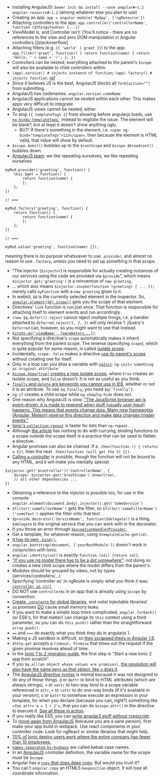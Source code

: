 - Installing AngularJS: `bower init && install --save angular#~1.2 angular-resource#~1.2` (among whatever else you plan to use)
- Creating an app: `app = angular.module('MyApp', ['ngResource'])`
- Attaching controllers to the app: `app.controller('controllerName', function ($thingsYouUse) {...})`
- ViewModel is, and Controller isn't: [You'll notice - there are no references to the view and zero DOM manipulation in Angular controllers.][stackoverflow]
- Attaching filters (e.g. `{{ 'world' | greet }}`) to the app: `app.filter('greet', function() { return function(name) { return 'Hello, ' + name + '!'; }; })`
- Controllers can be nested; everything attached to the parent's `$scope` will also be available to child controllers within.
- `(app).service() # injects instance of function`; `(app).factory() # injects function`. [ref](http://viralpatel.net/blogs/angularjs-service-factory-tutorial/)
- Since it believes JS is the best, AngularJS blocks all `form[action=""]` from submitting.
- AngularJS has codenames. `angular.version.codeName`
- AngularJS applications cannot be nested within each other. This makes apps very difficult to integrate.
- AngularJS views cannot be nested, either.
- To stop `{{ templateTags }}` from showing before angularjs loads, use [`ng-bind='templateTags'`](http://stackoverflow.com/a/12866905/1558430) instead to migitate the issue. The element will be blank\*, but at least it doesn't show anything ugly.
  - BUT! If there's something in the element, i.e. `<span ng-bind="templateTags">123</span>`, then because the element is HTML valid, that value will show by default.
- `$scope.$emit()` bubbles up to the `$rootScope` and `$scope.$broadcast()` bubbles down.
- [AngularJS team](https://github.com/angular/angular.js/wiki/Understanding-Dependency-Injection): we like repeating ourselves, we like repeating ourselves

```
myMod.provider('greeting', function() {
    this.$get = function() {
        return function(name) {
        };
    };
})

// ===

myMod.factory('greeting', function() {
    return function() {
        return function(name) {
        };
    };
})

// ===

myMod.value('greeting', function(name) {});
```

meaning there is no purpose whatsoever to use `.provider`, and almost no reason to use `.factory`, unless you need to set up something in that scope.

- "The injector (`$injector`) is responsible for actually creating instances of our services using the code we provided via `$provide`", which means `$injector.get('greeting')` is a reinvention of `new greeting`.
- ... which also means `$injector.invoke(function (greeting) { ... });` merely calls `myFunction` with a `new greeting` given to it.
- In webkit, `$0` is the currently selected element in the inspector. So, [`angular.element($0).scope()`](http://stackoverflow.com/questions/13743058/how-to-access-the-angular-scope-variable-in-browsers-console) gets you the scope of that element.
- Directives' `link` function is run just once. That function is responsible for attaching itself to element events and run accordingly.
- `(new $q.defer()).reject` cannot reject multiple things, i.e. a handler attached to `deferred.reject(1, 2, 3)` will only receive 1. jQuery's `Deferred` can, however, so you might want to use that instead.
- [`$state.go('viewName', {parameters...})`](https://github.com/angular-ui/ui-router/wiki/Quick-Reference#stategoto--toparams--options)
- Not specifying a directive's `scope` automatically makes it inherit everything from the parent scope. The reverse (specifying `scope`), which is quite popular for some reason, is called [isolate scope](https://docs.angularjs.org/guide/scope).
- Incidentally, `scope: false` makes a directive [use its parent's scope](http://www.undefinednull.com/2014/02/11/mastering-the-scope-of-a-directive-in-angularjs/) without creating one for itself.
- Only in a loop can you alias a variable with [`ngInit`](http://stackoverflow.com/questions/25938059/how-to-alias-object-property-as-variable-in-ng-repeat): `ng-init='something as original.attribute'`
- [`$scope.$new(true)` creates a new isolate scope](http://stackoverflow.com/a/15560832), where `true` creates an isolate scope, and `false` doesn't. It is not as useful as you think.
- [`finally` and `delete` are keywords you cannot use in IE8](https://github.com/angular/angular.js/commit/f078762d48d0d5d9796dcdf2cb0241198677582c), whether or not it is an attribute. To use `$q.finally`, you need `$q['finally']`.
- `ng-if` creates a child scope while `ng-show`/`ng-hide` does not.
- One reason why AngularJS is slow: ["The JavaScript browser api is event-driven, it is made to respond when stuff (usually user input) happens. This means that events change data. Many new frameworks (Angular, Meteor) reverse this direction and make data changes trigger events."](https://medium.com/@ilyothehorrid/writing-code-for-humans-5b80a89f439c)
- [Ionic's `collection-repeat`](http://ionicframework.com/docs/api/directive/collectionRepeat/) is faster for lists than `ng-repeat`.
- Although [the article](https://medium.com/@fabrik42/cleaner-angularjs-directives-with-curried-functions-57a63c895da5) has nothing to do with currying, binding functions to a scope outside the scope itself is a practice that can be used to flatten a directive.
- Angular promises can also be chained. If a `.then(function () { returns a 5})`, then the next `.then(function (will get the 5) {})`.
- [Calling a controller](http://stackoverflow.com/questions/12488828/) is possible, though the function will not be bound to any HTML, and it will make you mentally special:

```
$injector.get('$controller')('ControllerName', {
    $scope: $injector.get('$rootScope').$new(true),
    // all other dependencies ...
})
```

- Obtaining a reference to the injector is possible too, for use in the console: `angular.element(document.body).injector().get('SomeService')`
- `$filter('someFilterName')` gets the filter, so `$filter('someFilterName')('someText')` applies the filter onto that text.
- `$provide.decorator('ServiceName', function($delegate))` is a thing. `$delegate` is the original service that you can work with in the decorator.
- If you throw an error through [`$exceptionHandlerProvider`](https://docs.angularjs.org/api/ngMock/provider/$exceptionHandlerProvider),
- Get a template, for whatever reason, using `$templateCache.get(id)`.
- [It has its own `.bind()`.](https://docs.angularjs.org/api/ng/function/angular.bind)
- `angular.bootstrap(document, ['yourRootModule'])` doesn't work in conjunction with Ionic.
- `angular.identity(val)` is exactly `function (val) {return val}`.
- ["If you use ng model there has to be a dot somewhere"](http://stackoverflow.com/questions/17606936/angularjs-dot-in-ng-model): not doing so creates a new child scope where the model differs from the parent's.
- Modules should be grouped by views, not by types (services/controllers/...)
- Specifying 'controller as' in ngRoute is simply what you think it was: [`controller as ctrl`](http://stackoverflow.com/a/23861159/1558430)
- DO NOT use `controllerAs` in an app that is already using `$scope` by convention.
- [Create `.constant`s for global libraries](https://github.com/johnpapa/angular-styleguide/blob/master/README.md#constants), and voila! Injectable libraries!
- `$q` promises [DO](http://stackoverflow.com/questions/20068467/do-never-resolved-promises-cause-memory-leak) cause small memory leaks.
- If you want to make a simple loop more complicated, `angular.forEach()` (or ES6's, for that matter) can change its `this` context using a third parameter, so you can do `this.push()` rather than the straightforward `array.push()`.
- `==` and `===` do exactly what you think they do in angularjs 1.
- Making a JS sandbox is difficult, so [they scrapped theirs in Angular 1.6](https://docs.angularjs.org/guide/security#sandbox-removal).
- `$http.get` accepts a `timeout: Promise` that times out the request if the given promise resolves ahead of time.
- In the [Ionic 1 to 2 migration guide](https://ionicframework.com/files/Ionic2Migration.pdf), the first step is "Start a new Ionic 2 app from scratch".
- If you `$q.all(an object whose values are promises)`, [the resolution will also have the same keys as that object, like `q` does it](https://github.com/kriskowal/q/issues/328).
- The [AngularJS directive syntax](https://docs.angularjs.org/api/ng/service/$compile#directive-definition-object) is mental because it was not designed to do any of those things. `@` or `@attr` to bind to HTML attributes (which are always strings), `=` or `=attr` to two-way bind to a scope variable referenced in `attr`, `<` or `<attr` to do one-way binds (if it's available in your version), `&` or `&attr` to somehow execute an expression in your template, for when you declare (because you can, right?) something like `<foo attr='a = 1 + 2'>`, that you can do `$scope.attr()` in the directive to execute it. [See all these in action](https://codepen.io/anon/pen/qYMpZv?editors=1010).
- If you really like ES5, you can [write angular2 stuff without typescript](http://nicholasjohnson.com/blog/how-to-do-everything-in-angular2-using-es6/).
- To [move away from AngularJS](https://hackernoon.com/how-to-migrate-an-application-from-angularjs-to-react-and-redux-de0e2d1f70aa) (because you are a sane person), first make your app build in webpack. Use react components in your controller code. Look for ngReact or similar libraries that might help.
- [70% of Ionic deploy users work where the entire company has fewer than 10 employees.](https://ionicframework.com/survey/2017#results)
- [`names-separated-by-hyphens`](https://angular.io/guide/upgrade) are called kebab case names.
- In an [AngularJS](http://angularjs.org/) controller definition, the variable name for the scope must be `$scope`.
- Angular has a [`copy` that does deep copy](https://docs.angularjs.org/api/ng/function/angular.copy). But would you trust it?
- You can't `angular.copy` an HTML5 `Geoposition` object. It will lose all coordinate information.
